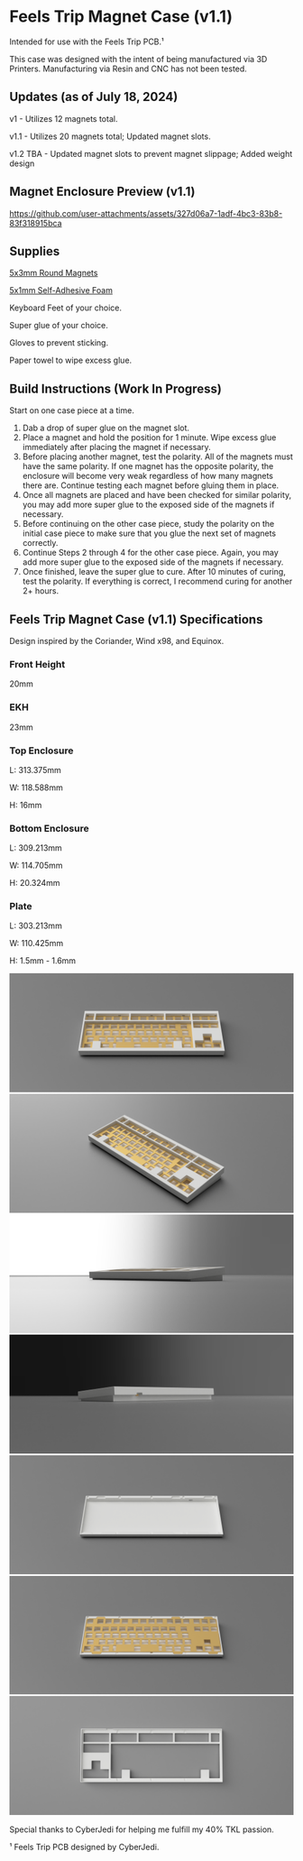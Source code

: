 # Feels Trip Magnet Case (v1.1)

Intended for use with the Feels Trip PCB.¹

This case was designed with the intent of being manufactured via 3D Printers. Manufacturing via Resin and CNC has not been tested.

## Updates (as of July 18, 2024)

v1 - Utilizes 12 magnets total.

v1.1 - Utilizes 20 magnets total; Updated magnet slots.

v1.2 TBA - Updated magnet slots to prevent magnet slippage; Added weight design

## Magnet Enclosure Preview (v1.1)

https://github.com/user-attachments/assets/327d06a7-1adf-4bc3-83b8-83f318915bca

## Supplies
[5x3mm Round Magnets](https://www.amazon.com/dp/B09QHS6VSJ)

[5x1mm Self-Adhesive Foam](https://www.amazon.com/dp/B07L6M4PN1)

Keyboard Feet of your choice.

Super glue of your choice.

Gloves to prevent sticking.

Paper towel to wipe excess glue.

## Build Instructions (Work In Progress)

Start on one case piece at a time.

1. Dab a drop of super glue on the magnet slot.
2. Place a magnet and hold the position for 1 minute. Wipe excess glue immediately after placing the magnet if necessary.
3. Before placing another magnet, test the polarity. All of the magnets must have the same polarity. If one magnet has the opposite polarity, the enclosure will become very weak regardless of how many magnets there are. Continue testing each magnet before gluing them in place.
4. Once all magnets are placed and have been checked for similar polarity, you may add more super glue to the exposed side of the magnets if necessary.
6. Before continuing on the other case piece, study the polarity on the initial case piece to make sure that you glue the next set of magnets correctly.
7. Continue Steps 2 through 4 for the other case piece. Again, you may add more super glue to the exposed side of the magnets if necessary.
8. Once finished, leave the super glue to cure. After 10 minutes of curing, test the polarity. If everything is correct, I recommend curing for another 2+ hours.

## Feels Trip Magnet Case (v1.1) Specifications

Design inspired by the Coriander, Wind x98, and Equinox.

### Front Height
20mm

### EKH
23mm

### Top Enclosure
L: 313.375mm

W: 118.588mm

H: 16mm

### Bottom Enclosure
L: 309.213mm

W: 114.705mm

H: 20.324mm

### Plate
L: 303.213mm

W: 110.425mm

H: 1.5mm - 1.6mm

![screenshot](https://github.com/vroyasumi/Feels-Trip-Magnet-Case/blob/main/Renders%20%2B%20Video%20Preview/Feels_Trip_EXPORT_FIXEDADDED_MAGNETS_2024-Jul-18_05-22-22PM-000_CustomizedView1469937096.png)
![screenshot](https://github.com/vroyasumi/Feels-Trip-Magnet-Case/blob/main/Renders%20%2B%20Video%20Preview/Feels_Trip_EXPORT_FIXEDADDED_MAGNETS_2024-Jul-18_05-22-06PM-000_CustomizedView6462012299.png)
![screenshot](https://github.com/vroyasumi/Feels-Trip-Magnet-Case/blob/main/Renders%20%2B%20Video%20Preview/Feels_Trip_EXPORT_FIXEDADDED_MAGNETS_2024-Jul-18_05-23-02PM-000_CustomizedView18128074447.png)
![screenshot](https://github.com/vroyasumi/Feels-Trip-Magnet-Case/blob/main/Renders%20%2B%20Video%20Preview/Feels_Trip_EXPORT_FIXEDADDED_MAGNETS_2024-Jul-18_05-23-13PM-000_CustomizedView14463899026.png)
![screenshot](https://github.com/vroyasumi/Feels-Trip-Magnet-Case/blob/main/Renders%20%2B%20Video%20Preview/Feels_Trip_EXPORT_FIXEDADDED_MAGNETS_2024-Jul-18_05-23-48PM-000_CustomizedView15493387225.png)
![screenshot](https://github.com/vroyasumi/Feels-Trip-Magnet-Case/blob/main/Renders%20%2B%20Video%20Preview/Feels_Trip_EXPORT_FIXEDADDED_MAGNETS_2024-Jul-18_05-23-59PM-000_CustomizedView15493387225.png)
![screenshot](https://github.com/vroyasumi/Feels-Trip-Magnet-Case/blob/main/Renders%20%2B%20Video%20Preview/Feels_Trip_EXPORT_FIXEDADDED_MAGNETS_2024-Jul-18_05-25-41PM-000_CustomizedView51714789489.png)

Special thanks to CyberJedi for helping me fulfill my 40% TKL passion.

¹ Feels Trip PCB designed by CyberJedi.
